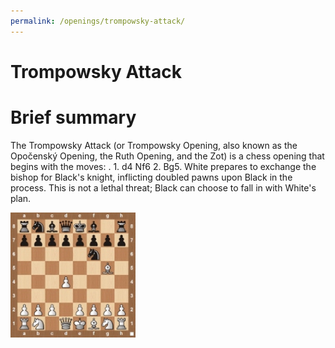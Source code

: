 ```yaml
---
permalink: /openings/trompowsky-attack/
---
```

Trompowsky Attack
=================

# Brief summary


The Trompowsky Attack (or Trompowsky Opening, also known as the Opočenský Opening, the Ruth Opening, and the Zot) is a chess opening that begins with the moves: . 1. d4 Nf6 2. Bg5. White prepares to exchange the bishop for Black's knight, inflicting doubled pawns upon Black in the process. This is not a lethal threat; Black can choose to fall in with White's plan.

<img src="/img/Trompowsky Attack.jpg" width="200"/>
